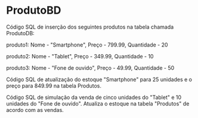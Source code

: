 # ProdutoBD

Código SQL de inserção dos seguintes produtos na tabela chamada ProdutoDB:

produto1: Nome - "Smartphone", Preço - 799.99, Quantidade - 20 

produto2: Nome - "Tablet", Preço - 349.99, Quantidade - 10

produto3: Nome - "Fone de ouvido", Preço - 49.99, Quantidade - 50

Código SQL de atualização do estoque "Smartphone" para 25 unidades e o preço para 849.99 na tabela Produtos.

Código SQL de simulação da venda de cinco unidades do "Tablet" e 10 unidades do "Fone de ouvido". Atualiza o estoque na tabela "Produtos" de acordo com as vendas.
